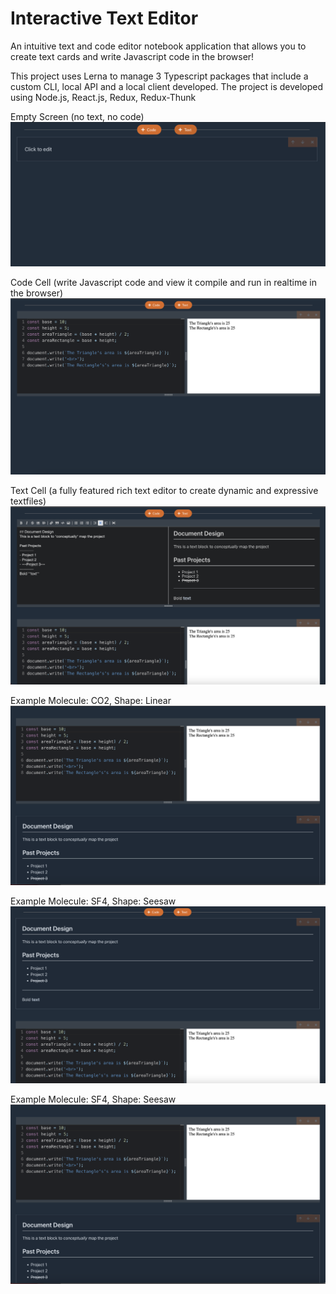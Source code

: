 # Interactive Text Editor
An intuitive text and code editor notebook application that allows you to create text cards and write Javascript code in the browser!

This project uses Lerna to manage 3 Typescript packages that include a custom CLI, local API and a local client developed. The project is developed using Node.js, 
React.js, Redux, Redux-Thunk

Empty Screen (no text, no code)
![](images/1.png)

Code Cell (write Javascript code and view it compile and run in realtime in the browser)
![](images/2.png)

Text Cell (a fully featured rich text editor to create dynamic and expressive textfiles)
![](images/3.png)

Example Molecule: CO2, Shape: Linear
![](images/5.png)

Example Molecule: SF4, Shape: Seesaw
![](images/4.png)

Example Molecule: SF4, Shape: Seesaw
![](images/5.png)
